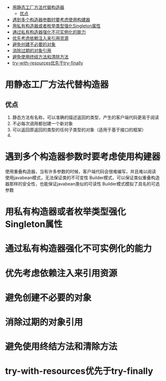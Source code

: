 <!-- TOC -->

- [用静态工厂方法代替构造器](#%E7%94%A8%E9%9D%99%E6%80%81%E5%B7%A5%E5%8E%82%E6%96%B9%E6%B3%95%E4%BB%A3%E6%9B%BF%E6%9E%84%E9%80%A0%E5%99%A8)
    - [优点](#%E4%BC%98%E7%82%B9)
- [遇到多个构造器参数时要考虑使用构建器](#%E9%81%87%E5%88%B0%E5%A4%9A%E4%B8%AA%E6%9E%84%E9%80%A0%E5%99%A8%E5%8F%82%E6%95%B0%E6%97%B6%E8%A6%81%E8%80%83%E8%99%91%E4%BD%BF%E7%94%A8%E6%9E%84%E5%BB%BA%E5%99%A8)
- [用私有构造器或者枚举类型强化Singleton属性](#%E7%94%A8%E7%A7%81%E6%9C%89%E6%9E%84%E9%80%A0%E5%99%A8%E6%88%96%E8%80%85%E6%9E%9A%E4%B8%BE%E7%B1%BB%E5%9E%8B%E5%BC%BA%E5%8C%96singleton%E5%B1%9E%E6%80%A7)
- [通过私有构造器强化不可实例化的能力](#%E9%80%9A%E8%BF%87%E7%A7%81%E6%9C%89%E6%9E%84%E9%80%A0%E5%99%A8%E5%BC%BA%E5%8C%96%E4%B8%8D%E5%8F%AF%E5%AE%9E%E4%BE%8B%E5%8C%96%E7%9A%84%E8%83%BD%E5%8A%9B)
- [优先考虑依赖注入来引用资源](#%E4%BC%98%E5%85%88%E8%80%83%E8%99%91%E4%BE%9D%E8%B5%96%E6%B3%A8%E5%85%A5%E6%9D%A5%E5%BC%95%E7%94%A8%E8%B5%84%E6%BA%90)
- [避免创建不必要的对象](#%E9%81%BF%E5%85%8D%E5%88%9B%E5%BB%BA%E4%B8%8D%E5%BF%85%E8%A6%81%E7%9A%84%E5%AF%B9%E8%B1%A1)
- [消除过期的对象引用](#%E6%B6%88%E9%99%A4%E8%BF%87%E6%9C%9F%E7%9A%84%E5%AF%B9%E8%B1%A1%E5%BC%95%E7%94%A8)
- [避免使用终结方法和清除方法](#%E9%81%BF%E5%85%8D%E4%BD%BF%E7%94%A8%E7%BB%88%E7%BB%93%E6%96%B9%E6%B3%95%E5%92%8C%E6%B8%85%E9%99%A4%E6%96%B9%E6%B3%95)
- [try-with-resources优先于try-finally](#try-with-resources%E4%BC%98%E5%85%88%E4%BA%8Etry-finally)

<!-- /TOC -->
# 用静态工厂方法代替构造器
## 优点
1. 静态方法有名称，可以准确的描述返回的类型，产生的客户端代码更易于阅读
2. 不必每次调用都创建一个新对象
3. 可以返回原返回的类型的任何子类型的对象（适用于基于接口的框架）
4. 



# 遇到多个构造器参数时要考虑使用构建器
使用重叠构造器，当有许多参数的时候，客户端代码会很难编写，并且难以阅读
使用javabean模式，无法保证类的不可变性
Builder模式，可以保证类似重叠构造器那样的安全性，也能保证javabean类似的可读性
Builder模式模拟了具名的可选参数

# 用私有构造器或者枚举类型强化Singleton属性

# 通过私有构造器强化不可实例化的能力

# 优先考虑依赖注入来引用资源

# 避免创建不必要的对象

# 消除过期的对象引用

# 避免使用终结方法和清除方法

# try-with-resources优先于try-finally